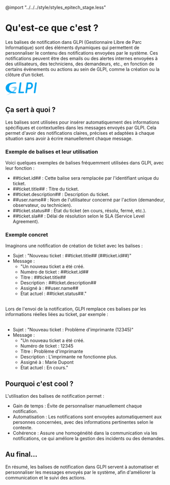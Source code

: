 @import "../../../style/styles_epitech_stage.less"

# Qu'est-ce que c'est ?

Les balises de notification dans GLPI (Gestionnaire Libre de Parc Informatique) sont des éléments dynamiques qui permettent de personnaliser le contenu des notifications envoyées par le système. Ces notifications peuvent être des emails ou des alertes internes envoyées à des utilisateurs, des techniciens, des demandeurs, etc., en fonction de certains événements ou actions au sein de GLPI, comme la création ou la clôture d’un ticket.

<p><img src="../../../assets/images/Doc/GLPI/Logo.png" alt="Description de l'image" style="margin: auto; width: 20%"></p>

## Ça sert à quoi ?

Les balises sont utilisées pour insérer automatiquement des informations spécifiques et contextuelles dans les messages envoyés par GLPI. Cela permet d'avoir des notifications claires, précises et adaptées à chaque situation sans avoir à écrire manuellement chaque message.

### Exemple de balises et leur utilisation

Voici quelques exemples de balises fréquemment utilisées dans GLPI, avec leur fonction :

- ##ticket.id## : Cette balise sera remplacée par l'identifiant unique du ticket.
- ##ticket.title## : Titre du ticket.
- ##ticket.description## : Description du ticket.
- ##user.name## : Nom de l'utilisateur concerné par l'action (demandeur, observateur, ou technicien).
- ##ticket.status## : État du ticket (en cours, résolu, fermé, etc.).
- ##ticket.sla## : Délai de résolution selon le SLA (Service Level Agreement).

### Exemple concret

Imaginons une notification de création de ticket avec les balises :

- Sujet : "Nouveau ticket : ##ticket.title## (##ticket.id##)"
- Message :
  - "Un nouveau ticket a été créé.
  - Numéro de ticket : ##ticket.id##
  - Titre : ##ticket.title##
  - Description : ##ticket.description##
  - Assigné à : ##user.name##
  - État actuel : ##ticket.status##."<br><br>

Lors de l'envoi de la notification, GLPI remplace ces balises par les informations réelles liées au ticket, par exemple :<br><br>

- Sujet : "Nouveau ticket : Problème d'imprimante (12345)"
- Message :
  - "Un nouveau ticket a été créé.
  - Numéro de ticket : 12345
  - Titre : Problème d'imprimante
  - Description : L'imprimante ne fonctionne plus.
  - Assigné à : Marie Dupont
  - État actuel : En cours."

## Pourquoi c'est cool ?

L'utilisation des balises de notification permet :

- Gain de temps : Évite de personnaliser manuellement chaque notification.
- Automatisation : Les notifications sont envoyées automatiquement aux personnes concernées, avec des informations pertinentes selon le contexte.
- Cohérence : Assure une homogénéité dans la communication via les notifications, ce qui améliore la gestion des incidents ou des demandes.

## Au final...

En résumé, les balises de notification dans GLPI servent à automatiser et personnaliser les messages envoyés par le système, afin d'améliorer la communication et le suivi des actions.
